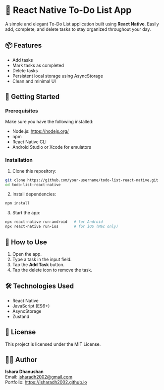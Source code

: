 # 📝 React Native To-Do List App

A simple and elegant To-Do List application built using **React Native**. Easily add, complete, and delete tasks to stay organized throughout your day.

## 📦 Features

- Add tasks
- Mark tasks as completed
- Delete tasks
- Persistent local storage using AsyncStorage
- Clean and minimal UI

## 🚀 Getting Started

### Prerequisites

Make sure you have the following installed:

- Node.js: https://nodejs.org/
- npm
- React Native CLI
- Android Studio or Xcode for emulators

### Installation

1. Clone this repository:

```bash
git clone https://github.com/your-username/todo-list-react-native.git
cd todo-list-react-native
```

2. Install dependencies:

```bash
npm install
```

3. Start the app:

```bash
npx react-native run-android   # for Android
npx react-native run-ios       # for iOS (Mac only)
```

## 📲 How to Use

1. Open the app.
2. Type a task in the input field.
3. Tap the **Add Task** button.
4. Tap the delete icon to remove the task.

## 🛠 Technologies Used

- React Native
- JavaScript (ES6+)
- AsyncStorage
- Zustand

## 📃 License

This project is licensed under the MIT License.

## 🙋‍♂️ Author

**Ishara Dhanushan**  
Email: isharadh2002@gmail.com  
Portfolio: https://isharadh2002.github.io
